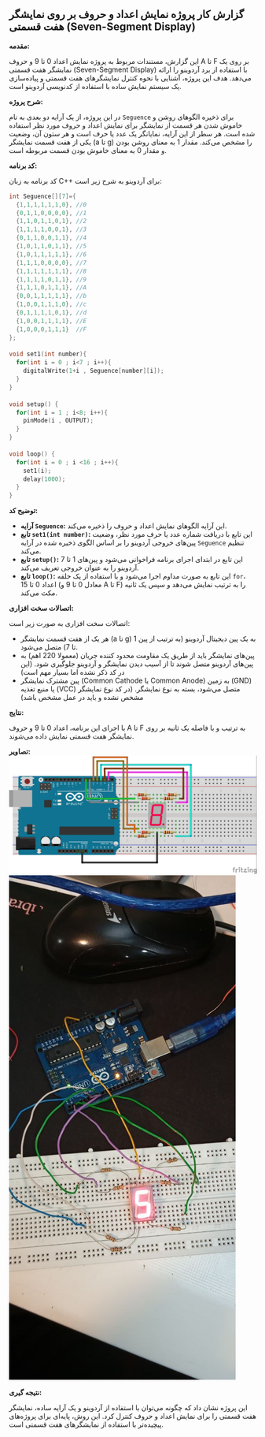 ## گزارش کار پروژه نمایش اعداد و حروف بر روی نمایشگر هفت قسمتی (Seven-Segment Display)

**مقدمه:**

این گزارش، مستندات مربوط به پروژه نمایش اعداد 0 تا 9 و حروف A تا F بر روی یک نمایشگر هفت قسمتی (Seven-Segment Display) با استفاده از برد آردوینو را ارائه می‌دهد. هدف این پروژه، آشنایی با نحوه کنترل نمایشگرهای هفت قسمتی و پیاده‌سازی یک سیستم نمایش ساده با استفاده از کدنویسی آردوینو است.

**شرح پروژه:**

در این پروژه، از یک آرایه دو بعدی به نام `Seguence` برای ذخیره الگوهای روشن و خاموش شدن هر قسمت از نمایشگر برای نمایش اعداد و حروف مورد نظر استفاده شده است. هر سطر از این آرایه، نمایانگر یک عدد یا حرف است و هر ستون آن، وضعیت یکی از هفت قسمت نمایشگر (a تا g) را مشخص می‌کند. مقدار 1 به معنای روشن بودن و مقدار 0 به معنای خاموش بودن قسمت مربوطه است.

**کد برنامه:**

کد برنامه به زبان C++ برای آردوینو به شرح زیر است:

```cpp
int Seguence[][7]={
  {1,1,1,1,1,1,0}, //0
  {0,1,1,0,0,0,0}, //1
  {1,1,0,1,1,0,1}, //2
  {1,1,1,1,0,0,1}, //3
  {0,1,1,0,0,1,1}, //4
  {1,0,1,1,0,1,1}, //5
  {1,0,1,1,1,1,1}, //6
  {1,1,1,0,0,0,0}, //7
  {1,1,1,1,1,1,1}, //8
  {1,1,1,1,0,1,1}, //9
  {1,1,1,0,1,1,1}, //A
  {0,0,1,1,1,1,1}, //b
  {1,0,0,1,1,1,0}, //c
  {0,1,1,1,1,0,1}, //d
  {1,0,0,1,1,1,1}, //E
  {1,0,0,0,1,1,1}  //F
};

void set1(int number){
  for(int i = 0 ; i<7 ; i++){
    digitalWrite(1+i , Seguence[number][i]);
  }
}

void setup() {
  for(int i = 1 ; i<8; i++){
    pinMode(i , OUTPUT);
  }
}

void loop() {
  for(int i = 0 ; i <16 ; i++){
    set1(i);
    delay(1000);
  }
}
```

**توضیح کد:**

*   **آرایه `Seguence`:** این آرایه الگوهای نمایش اعداد و حروف را ذخیره می‌کند.
*   **تابع `set1(int number)`:** این تابع با دریافت شماره عدد یا حرف مورد نظر، وضعیت پین‌های خروجی آردوینو را بر اساس الگوی ذخیره شده در آرایه `Seguence` تنظیم می‌کند.
*   **تابع `setup()`:** این تابع در ابتدای اجرای برنامه فراخوانی می‌شود و پین‌های 1 تا 7 آردوینو را به عنوان خروجی تعریف می‌کند.
*   **تابع `loop()`:** این تابع به صورت مداوم اجرا می‌شود و با استفاده از یک حلقه `for`، اعداد 0 تا 15 (معادل 0 تا 9 و A تا F) را به ترتیب نمایش می‌دهد و سپس یک ثانیه مکث می‌کند.

**اتصالات سخت افزاری:**

اتصالات سخت افزاری به صورت زیر است:

*   هر یک از هفت قسمت نمایشگر (a تا g) به یک پین دیجیتال آردوینو (به ترتیب از پین 1 تا 7) متصل می‌شود.
*   پین‌های نمایشگر باید از طریق یک مقاومت محدود کننده جریان (معمولا 220 اهم) به پین‌های آردوینو متصل شوند تا از آسیب دیدن نمایشگر و آردوینو جلوگیری شود. (این در کد ذکر نشده اما بسیار مهم است)
*   پین مشترک نمایشگر (Common Cathode یا Common Anode) به زمین (GND) یا منبع تغذیه (VCC) متصل می‌شود، بسته به نوع نمایشگر. (در کد نوع نمایشگر مشخص نشده و باید در عمل مشخص باشد)

**نتایج:**

با اجرای این برنامه، اعداد 0 تا 9 و حروف A تا F به ترتیب و با فاصله یک ثانیه بر روی نمایشگر هفت قسمتی نمایش داده می‌شوند.

**تصاویر:**
![](https://github.com/vahidseyyedi/microProcessor/blob/main/06%20Laboratory/L_Report_01/src/Untitled%20Sketch_bb.jpg)
![](https://github.com/vahidseyyedi/microProcessor/blob/main/06%20Laboratory/L_Report_01/src/photo_2024-11-10_23-00-07.jpg)

**نتیجه گیری:**

این پروژه نشان داد که چگونه می‌توان با استفاده از آردوینو و یک آرایه ساده، نمایشگر هفت قسمتی را برای نمایش اعداد و حروف کنترل کرد. این روش، پایه‌ای برای پروژه‌های پیچیده‌تر با استفاده از نمایشگرهای هفت قسمتی است.
